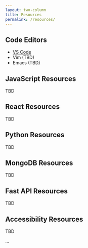 ```yaml
---
layout: two-column
title: Resources
permalink: /resources/
---
```


## Code Editors
* [VS Code](vs-code)
* Vim (TBD)
* Emacs (TBD)

## JavaScript Resources
TBD

## React Resources
TBD

## Python Resources
TBD

## MongoDB Resources
TBD

## Fast API Resources
TBD

## Accessibility Resources
TBD

...